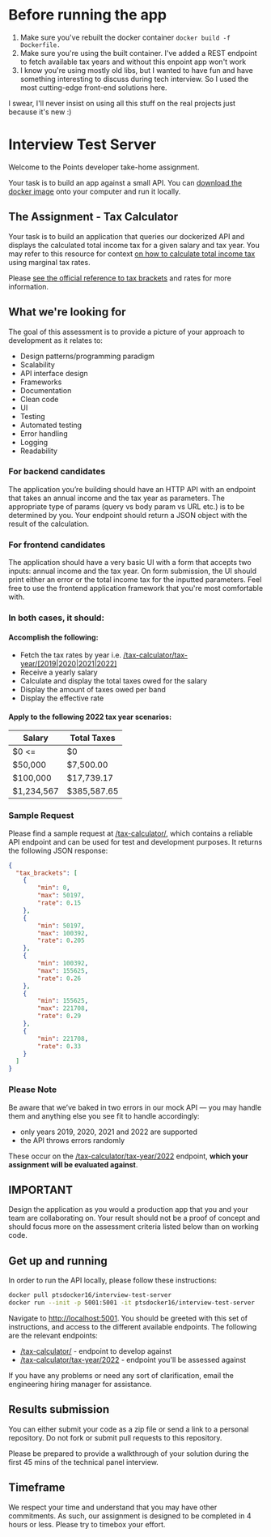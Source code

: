 # Before running the app

1. Make sure you've rebuilt the docker container
  `docker build -f Dockerfile.`
2. Make sure you're using the built container. I've added a REST endpoint to fetch available tax years and without this enpoint app won't work
3. I know you're using mostly old libs, but I wanted to have fun and have something interesting to discuss during tech interview. So I used the most cutting-edge front-end solutions here. 

I swear, I'll never insist on using all this stuff on the real projects just because it's new :)  

# Interview Test Server

Welcome to the Points developer take-home assignment.

Your task is to build an app against a small API. You can [download the docker image](#get-up-and-running) onto your computer and run it locally. 

## The Assignment - Tax Calculator

Your task is to build an application that queries our dockerized API and displays the calculated total income tax for a given salary and tax year.
You may refer to this resource for context [on how to calculate total income tax](https://investinganswers.com/dictionary/m/marginal-tax-rate#:~:text=To%20calculate%20marginal%20tax%20rate) using marginal tax rates.

Please [see the official reference to tax brackets](https://www.canada.ca/en/financial-consumer-agency/services/financial-toolkit/taxes/taxes-2/5.html) and rates for more information.

## What we're looking for

The goal of this assessment is to provide a picture of your approach to development as it relates to:

* Design patterns/programming paradigm
* Scalability
* API interface design
* Frameworks
* Documentation
* Clean code
* UI
* Testing
* Automated testing
* Error handling
* Logging
* Readability

### For backend candidates

The application you’re building should have an HTTP API with an endpoint that takes an annual income and the tax year as parameters. The appropriate type of params (query vs body param vs URL etc.) is to be determined by you. Your endpoint should return a JSON object with the result of the calculation.

### For frontend candidates

The application should have a very basic UI with a form that accepts two inputs: annual income and the tax year. On form submission, the UI should print either an error or the total income tax for the inputted parameters. Feel free to use the frontend application framework that you're most comfortable with.

### In both cases, it should:

#### Accomplish the following:

* Fetch the tax rates by year i.e. 
  [/tax-calculator/tax-year/[2019|2020|2021|2022]](/tax-calculator/tax-year/2022)
* Receive a yearly salary
* Calculate and display the total taxes owed for the salary
* Display the amount of taxes owed per band
* Display the effective rate

#### Apply to the following 2022 tax year scenarios:

| Salary      | Total Taxes |
|-------------|-------------|
| $0 <=       | $0          |
| $50,000     | $7,500.00   |
| $100,000    | $17,739.17  |
| $1,234,567  | $385,587.65 |

### Sample Request

Please find a sample request at [/tax-calculator/](http://localhost:5001/tax-calculator/), 
which contains a reliable API endpoint and can be used for test and development purposes. 
It returns the following JSON response: 


```json
{
  "tax_brackets": [
    {
        "min": 0,
        "max": 50197,
        "rate": 0.15
    },
    {
        "min": 50197,
        "max": 100392,
        "rate": 0.205
    },
    {
        "min": 100392,
        "max": 155625,
        "rate": 0.26
    },
    {
        "min": 155625,
        "max": 221708,
        "rate": 0.29
    },
    {
        "min": 221708,
        "rate": 0.33
    }
  ]
}

```


### Please Note

Be aware that we’ve baked in two errors in our mock API — you may handle them and anything else you see fit to handle accordingly:

* only years 2019, 2020, 2021 and 2022 are supported
* the API throws errors randomly

These occur on the [/tax-calculator/tax-year/2022](/tax-calculator/tax-year/2022) endpoint, **which your assignment will be evaluated against**.

##  IMPORTANT

Design the application as you would a production app that you and your team are collaborating on. Your result should not be a proof of concept and should focus more on the assessment criteria listed below than on working code.

## Get up and running

In order to run the API locally, please follow these instructions:

```bash
docker pull ptsdocker16/interview-test-server
docker run --init -p 5001:5001 -it ptsdocker16/interview-test-server
```

Navigate to [http://localhost:5001](http://localhost:5001). You should be greeted with this set of instructions, and access to the different available endpoints. The following are the relevant endpoints:

* [/tax-calculator/](http://localhost:5001/tax-calculator/) - endpoint to develop against
* [/tax-calculator/tax-year/2022](/tax-calculator/tax-year/2022) - endpoint you'll be assessed against

If you have any problems or need any sort of clarification, email the engineering hiring manager for assistance.

## Results submission

You can either submit your code as a zip file or send a link to a personal repository. Do not fork or submit pull requests to this repository. 

Please be prepared to provide a walkthrough of your solution during the first 45 mins of the technical panel interview.

## Timeframe

We respect your time and understand that you may have other commitments. As such, our assignment is designed to be completed in 4 hours or less. Please try to timebox your effort.
